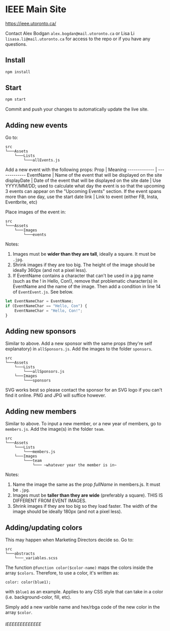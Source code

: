 # IEEE Main Site

https://ieee.utoronto.ca/

Contact Alex Bodgan `alex.bogdan@mail.utoronto.ca` or Lisa Li `lisasa.li@mail.utoronto.ca` for access to the repo or if you have any questions.

## Install

```bash
npm install
```

## Start

```bash
npm start
```

Commit and push your changes to automatically update the live site.

## Adding new events

Go to:

```
src
└───Assets
    └───Lists
        └───allEvents.js
```

Add a new event with the following props:
Prop | Meaning
------------- | -------------
EventName | Name of the event that will be displayed on the site
displayDate | Date of the event that will be displayed on the site
date | Use YYYY/MM/DD; used to calculate what day the event is so that the upcoming 3 events can appear on the "Upcoming Events" section. If the event spans more than one day, use the start date
link | Link to event (either FB, Insta, Eventbrite, etc)

Place images of the event in:

```
src
└───Assets
    └───Images
        └───events
```

Notes:

1. Images must be **wider than they are tall**, ideally a square. It must be `.jpg`.
2. Shrink images if they are too big. The height of the image should be ideally 360px (and not a pixel less).
3. If EventName contains a character that can't be used in a jpg name (such as the ! in Hello, Con!), remove that problematic character(s) in EventName and the name of the image. Then add a condition in line 14 of `EventEvent.js`. See below.

```javascript
let EventNameChar = EventName;
if (EventNameChar == "Hello, Con") {
    EventNameChar = "Hello, Con!";
}
```

## Adding new sponsors

Similar to above. Add a new sponsor with the same props (they're self explanatory) in `allSponsors.js`. Add the images to the folder `sponsors`.

```
src
└───Assets
    └───Lists
        └───allSponsors.js
    └───Images
        └───sponsors
```

SVG works best so please contact the sponsor for an SVG logo if you can't find it online. PNG and JPG will suffice however.

## Adding new members

Similar to above. To input a new member, or a new year of members, go to `members.js`. Add the image(s) in the folder `team`.

```
src
└───Assets
    └───Lists
        └───members.js
    └───Images
        └───team
            └─── ~whatever year the member is in~
```

Notes:

1. Name the image the same as the prop _fullName_ in members.js. It must be `.jpg`.
2. Images must be **taller than they are wide** (preferably a square). THIS IS DIFFERENT FROM EVENT IMAGES.
3. Shrink images if they are too big so they load faster. The width of the image should be ideally 180px (and not a pixel less).

## Adding/updating colors

This may happen when Marketing Directors decide so. Go to:

```
src
└───abstracts
    └───_variables.scss
```

The function `@function color($color-name)` maps the colors inside the array `$colors`. Therefore, to use a color, it's written as:

```
color: color(blue1);
```

with `$blue1` as an example. Applies to any CSS style that can take in a color (i.e. background-color, fill, etc).

Simply add a new varible name and hex/rbga code of the new color in the array `$color`.

###### IEEEEEEEEEEEEE
